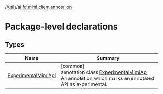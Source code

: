 //[utils](../../index.md)/[ai.fd.mimi.client.annotation](index.md)

# Package-level declarations

## Types

| Name | Summary |
|---|---|
| [ExperimentalMimiApi](-experimental-mimi-api/index.md) | [common]<br>annotation class [ExperimentalMimiApi](-experimental-mimi-api/index.md)<br>An annotation which marks an annotated API as experimental. |